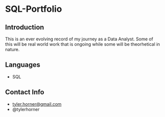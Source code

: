 # SQL-Portfolio
## Introduction
This is an ever evolving record of my journey as a Data Analyst.  Some of this will be real world work that is ongoing while some will be theorhetical in nature.

## Languages
* SQL

## Contact Info
* tyler.horner@gmail.com
* @tylerhorner
